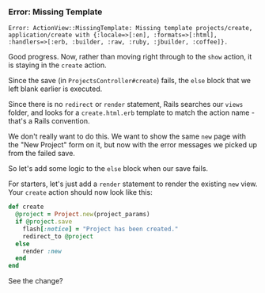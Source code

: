 ### Error: Missing Template

    Error: ActionView::MissingTemplate: Missing template projects/create, application/create with {:locale=>[:en], :formats=>[:html], :handlers=>[:erb, :builder, :raw, :ruby, :jbuilder, :coffee]}.

Good progress. Now, rather than moving right through to the `show` action, it is staying in the `create` action.

Since the save (in `ProjectsController#create`) fails, the `else` block that we left blank earlier is executed.

Since there is no `redirect` or `render` statement, Rails searches our `views` folder, and looks for a `create.html.erb` template to match the action name - that's a Rails convention.

We don't really want to do this. We want to show the same `new` page with the "New Project" form on it, but now with the error messages we picked up from the failed save.

So let's add some logic to the `else` block when our save fails.

For starters, let's just add a `render` statement to render the existing `new` view. Your `create` action should now look like this:

```ruby
def create
  @project = Project.new(project_params)
  if @project.save
    flash[:notice] = "Project has been created."
    redirect_to @project
  else
    render :new
  end
end
```

See the change?
